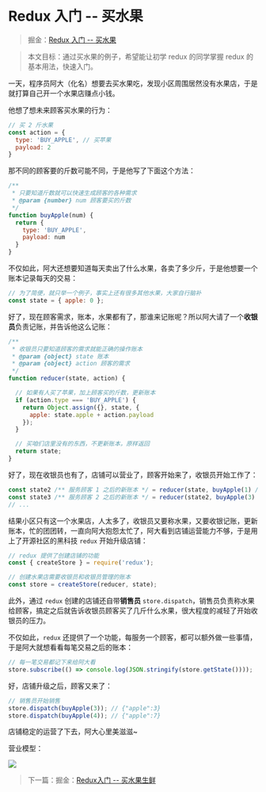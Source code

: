 # Redux 入门 -- 买水果

> 掘金：[Redux 入门 -- 买水果](https://juejin.im/post/5ad466f15188255c27226796)

> 本文目标：通过买水果的例子，希望能让初学 redux 的同学掌握 redux 的基本用法，快速入门。

一天，程序员阿大（化名）想要去买水果吃，发现小区周围居然没有水果店，于是就打算自己开一个水果店赚点小钱。

他想了想未来顾客买水果的行为：

```js
// 买 2 斤水果
const action = {
  type: 'BUY_APPLE', // 买苹果
  payload: 2
}
```

那不同的顾客要的斤数可能不同，于是他写了下面这个方法：

```js
/**
 * 只要知道斤数就可以快速生成顾客的各种需求
 * @param {number} num 顾客要买的斤数 
 */
function buyApple(num) {
  return {
    type: 'BUY_APPLE',
    payload: num
  }
}
```

不仅如此，阿大还想要知道每天卖出了什么水果，各卖了多少斤，于是他想要一个账本记录每天的交易：

```js
// 为了简便，就只举一个例子，事实上还有很多其他水果，大家自行脑补
const state = { apple: 0 };
```

好了，现在顾客需求，账本，水果都有了，那谁来记账呢？所以阿大请了一个**收银员**负责记账，并告诉他这么记账：

```js
/**
 * 收银员只要知道顾客的需求就能正确的操作账本
 * @param {object} state 账本
 * @param {object} action 顾客的需求
 */
function reducer(state, action) {

  // 如果有人买了苹果，加上顾客买的斤数，更新账本
  if (action.type === 'BUY_APPLE') {
    return Object.assign({}, state, {
      apple: state.apple + action.payload
    });
  }

  // 买咱们店里没有的东西，不更新账本，原样返回
  return state;
}
```

好了，现在收银员也有了，店铺可以营业了，顾客开始来了，收银员开始工作了：

```js
const state2 /** 服务顾客 1 之后的新账本 */ = reducer(state, buyApple(1) /** 顾客1： 买 1 斤苹果 */);
const state3 /** 服务顾客 2 之后的新账本 */ = reducer(state2, buyApple(3) /** 顾客2： 买 3 斤苹果 */);
// ...
```

结果小区只有这一个水果店，人太多了，收银员又要称水果，又要收银记账，更新账本，忙的团团转，一直向阿大抱怨太忙了，阿大看到店铺运营能力不够，于是用上了开源社区的黑科技 `redux` 开始升级店铺：

```js
// redux 提供了创建店铺的功能
const { createStore } = require('redux');

// 创建水果店需要收银员和收银员管理的账本
const store = createStore(reducer, state);
```

此外，通过 `redux` 创建的店铺还自带**销售员** `store.dispatch`，销售员负责称水果给顾客，搞定之后就告诉收银员顾客买了几斤什么水果，很大程度的减轻了开始收银员的压力。

不仅如此，`redux` 还提供了一个功能，每服务一个顾客，都可以额外做一些事情，于是阿大就想看看每笔交易之后的账本：

```js
// 每一笔交易都记下来给阿大看
store.subscribe(() => console.log(JSON.stringify(store.getState())));
```

好，店铺升级之后，顾客又来了：

```js
// 销售员开始销售
store.dispatch(buyApple(3)); // {"apple":3}
store.dispatch(buyApple(4)); // {"apple":7}
```

店铺稳定的运营了下去，阿大心里美滋滋~

营业模型：

![](http://ox12mie1c.bkt.clouddn.com/DEMO1.png?imageView2/0/q/75%7Cwatermark/2/text/6Zi_5biM/font/5b6u6L2v6ZuF6buR/fontsize/320/fill/I0ZGRkZGRg==/dissolve/50/gravity/SouthEast/dx/20/dy/20%7Cimageslim)

> 下一篇：掘金：[Redux入门 -- 买水果生鲜](https://juejin.im/post/5ad56db7518825558c47ec91)